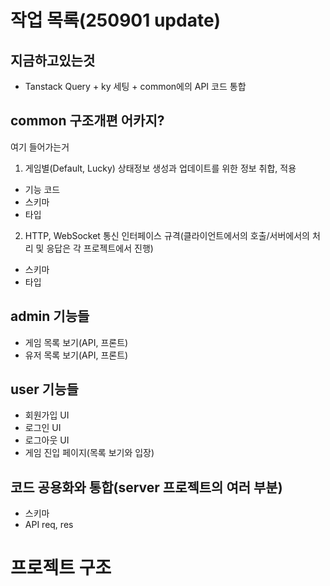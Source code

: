 # 작업 목록(250901 update)

## 지금하고있는것

- Tanstack Query + ky 세팅 + common에의 API 코드 통합

## common 구조개편 어카지?

여기 들어가는거
1. 게임별(Default, Lucky) 상태정보 생성과 업데이트를 위한 정보 취합, 적용
 - 기능 코드
 - 스키마
 - 타입
2. HTTP, WebSocket 통신 인터페이스 규격(클라이언트에서의 호출/서버에서의 처리 및 응답은 각 프로젝트에서 진행)
 - 스키마
 - 타입

## admin 기능들

- 게임 목록 보기(API, 프론트)
- 유저 목록 보기(API, 프론트)

## user 기능들

- 회원가입 UI
- 로그인 UI
- 로그아웃 UI
- 게임 진입 페이지(목록 보기와 입장)

## 코드 공용화와 통합(server 프로젝트의 여러 부분)

- 스키마
- API req, res

# 프로젝트 구조
